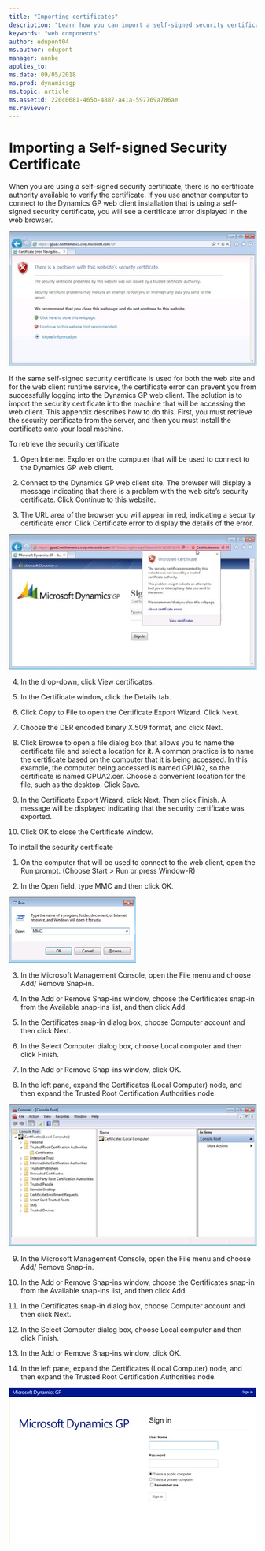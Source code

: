 ```yaml
---
title: "Importing certificates"
description: "Learn how you can import a self-signed security certificate for Dynamics GP for test reasons."
keywords: "web components"
author: edupont04
ms.author: edupont
manager: annbe
applies_to: 
ms.date: 09/05/2018
ms.prod: dynamicsgp
ms.topic: article
ms.assetid: 220c0681-465b-4887-a41a-597769a786ae
ms.reviewer: 
---
```

<span id="_Toc498953379" class="anchor"></span>

# Importing a Self-signed Security Certificate

When you are using a self-signed security certificate, there is no certificate authority available to verify the certificate. If you use another computer to connect to the Dynamics GP web client installation that is using a self-signed security certificate, you will see a certificate error displayed in the web browser.

![shows the error page in a browser when a dynamics gp deployment uses a certificate with a problem.](media/manage-certificate-error.png "Certificates")  

If the same self-signed security certificate is used for both the web site and for the web client runtime service, the certificate error can prevent you from successfully logging into the Dynamics GP web client. The solution is to import the security certificate into the machine that will be accessing the web client. This appendix describes how to do this. First, you must retrieve the security certificate from the server, and then you must install the certificate onto your local machine.

To retrieve the security certificate

1. Open Internet Explorer on the computer that will be used to connect to the Dynamics GP web client.

2. Connect to the Dynamics GP web client site. The browser will display a message indicating that there is a problem with the web site’s security certificate. Click Continue to this website.

3. The URL area of the browser you will appear in red, indicating a security certificate error. Click Certificate error to display the details of the error.

![shows a popup with a warning about an untrusted certificate in the dynamics gp login screen.](media/manage-certificate-unrtusted.png "Certificates")  

4. In the drop-down, click View certificates.

5. In the Certificate window, click the Details tab.

6. Click Copy to File to open the Certificate Export Wizard. Click Next.

7. Choose the DER encoded binary X.509 format, and click Next.

8. Click Browse to open a file dialog box that allows you to name the certificate file and select a location for it. A common practice is to name the certificate based on the computer that it is being accessed. In this example, the computer being accessed is named GPUA2, so the certificate is named GPUA2.cer. Choose a convenient location for the file, such as the desktop. Click Save.

9. In the Certificate Export Wizard, click Next. Then click Finish. A message will be displayed indicating that the security certificate was exported.

10. Click OK to close the Certificate window.

To install the security certificate

1. On the computer that will be used to connect to the web client, open the Run prompt. (Choose Start &gt; Run or press Window-R)

2. In the Open field, type MMC and then click OK.

![shows the windows run dialog with the command to run mmc.](media/manage-certificate-run-mmc.png "Certificates")  

3. In the Microsoft Management Console, open the File menu and choose Add/ Remove Snap-in.

4. In the Add or Remove Snap-ins window, choose the Certificates snap-in from the Available snap-ins list, and then click Add.

5. In the Certificates snap-in dialog box, choose Computer account and then click Next.

6. In the Select Computer dialog box, choose Local computer and then click Finish.

7. In the Add or Remove Snap-ins window, click OK.

8. In the left pane, expand the Certificates (Local Computer) node, and then expand the Trusted Root Certification Authorities node.

![shows the certificates console snap-in.](media/manage-certificate-mmc.png "Certificates")  

9. In the Microsoft Management Console, open the File menu and choose Add/ Remove Snap-in.

10. In the Add or Remove Snap-ins window, choose the Certificates snap-in from the Available snap-ins list, and then click Add.

11. In the Certificates snap-in dialog box, choose Computer account and then click Next.

12. In the Select Computer dialog box, choose Local computer and then click Finish.

13. In the Add or Remove Snap-ins window, click OK.

148. In the left pane, expand the Certificates (Local Computer) node, and then expand the Trusted Root Certification Authorities node.

![shows the login screen to dynamics gp in the browser.](media/install-web-login-03.png "GP login")  
